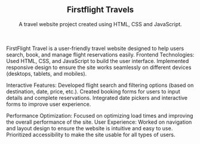 <h2 align="center">Firstflight Travels</h2>
<div align="center">
<p>A travel website project created using HTML, CSS and JavaScript.</p>
</div> <br/><br/>
<!-- <b>Screenshots:</b> <br/><br/> -->
FirstFlight Travel is a user-friendly travel website designed to help users search, book, and manage flight reservations easily.
Frontend Technologies:
Used HTML, CSS, and JavaScript to build the user interface.
Implemented responsive design to ensure the site works seamlessly on different devices (desktops, tablets, and mobiles).

Interactive Features:
Developed flight search and filtering options (based on destination, date, price, etc.).
Created booking forms for users to input details and complete reservations.
Integrated date pickers and interactive forms to improve user experience.

Performance Optimization:
Focused on optimizing load times and improving the overall performance of the site.
User Experience:
Worked on navigation and layout design to ensure the website is intuitive and easy to use.
Prioritized accessibility to make the site usable for all types of users.
